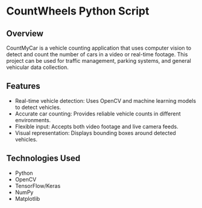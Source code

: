 # CountWheels Python Script

## Overview
CountMyCar is a vehicle counting application that uses computer vision to detect and count the number of cars in a video or real-time footage. This project can be used for traffic management, parking systems, and general vehicular data collection.

## Features
- Real-time vehicle detection: Uses OpenCV and machine learning models to detect vehicles.
- Accurate car counting: Provides reliable vehicle counts in different environments.
- Flexible input: Accepts both video footage and live camera feeds.
- Visual representation: Displays bounding boxes around detected vehicles.

## Technologies Used
- Python
- OpenCV
- TensorFlow/Keras
- NumPy
- Matplotlib

